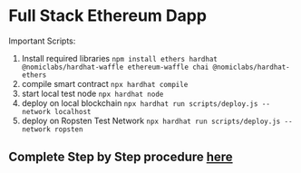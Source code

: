 # Full Stack Ethereum Dapp

Important Scripts:
1. Install required libraries `npm install ethers hardhat @nomiclabs/hardhat-waffle ethereum-waffle chai @nomiclabs/hardhat-ethers`
2. compile smart contract `npx hardhat compile`
3. start local test node `npx hardhat node`
4. deploy on local blockchain `npx hardhat run scripts/deploy.js --network localhost`
5. deploy on Ropsten Test Network `npx hardhat run scripts/deploy.js --network ropsten`

## Complete Step by Step procedure [here](https://dev.to/dabit3/the-complete-guide-to-full-stack-ethereum-development-3j13)
